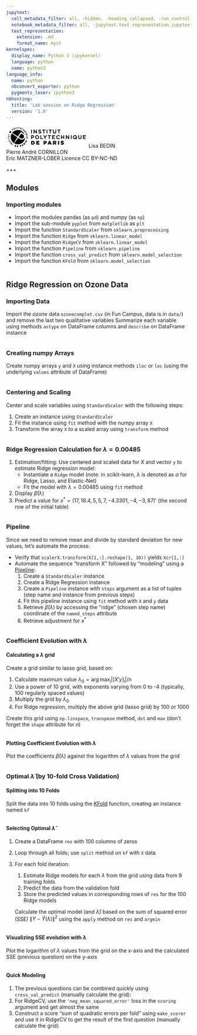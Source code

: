 ```yaml
---
jupytext:
  cell_metadata_filter: all, -hidden, -heading_collapsed, -run_control, -trusted
  notebook_metadata_filter: all, -jupytext.text_representation.jupytext_version, -jupytext.text_representation.format_version, -language_info.version, -language_info.codemirror_mode.version, -language_info.codemirror_mode, -language_info.file_extension, -language_info.mimetype, -toc
  text_representation:
    extension: .md
    format_name: myst
kernelspec:
  display_name: Python 3 (ipykernel)
  language: python
  name: python3
language_info:
  name: python
  nbconvert_exporter: python
  pygments_lexer: ipython3
nbhosting:
  title: 'Lab session on Ridge Regression'
  version: '1.0'
---
```


<div class="licence">
<span><img src="media/logo_IPParis.png" /></span>
<span>Lisa BEDIN<br />Pierre André CORNILLON<br />Eric MATZNER-LOBER</span>
<span>Licence CC BY-NC-ND</span>
</div>

+++

## Modules



### Importing modules



-   Import the modules pandas (as `pd`) and numpy (as `np`)
-   Import the sub-module `pyplot` from `matplotlib` as `plt`
-   Import the function `StandardScaler` from `sklearn.preprocessing`
-   Import the function `Ridge` from `sklearn.linear_model`
-   Import the function `RidgeCV` from `sklearn.linear_model`
-   Import the function `Pipeline` from `sklearn.pipeline`
-   Import the function `cross_val_predict` from `sklearn.model_selection`
-   Import the function `KFold` from `sklearn.model_selection`


```{code-cell} python

```

## Ridge Regression on Ozone Data



### Importing Data



Import the ozone data `ozonecomplet.csv` (in Fun Campus, data is in `data/`) and remove the last two qualitative variables
Summarize each variable using methods `astype` on DataFrame columns and `describe` on DataFrame instance




```{code-cell} python

```

### Creating numpy Arrays



Create numpy arrays `y` and `X` using instance methods `iloc` or `loc` (using the underlying `values` attribute of DataFrame)




```{code-cell} python

```

### Centering and Scaling



Center and scale variables using `StandardScaler` with the following steps:

1.  Create an instance using `StandardScaler`
2.  Fit the instance using `fit` method with the numpy array `X`
3.  Transform the array `X` to a scaled array using `transform` method




```{code-cell} python

```

### Ridge Regression Calculation for $\lambda=0.00485$



1.  Estimation/fitting: Use centered and scaled data for $X$ and vector `y` to estimate Ridge regression model:
    -   Instantiate a `Ridge` model (note: in scikit-learn, $\lambda$ is denoted as $\alpha$ for Ridge, Lasso, and Elastic-Net)
    -   Fit the model with $\lambda=0.00485$ using `fit` method
2.  Display $\hat\beta(\lambda)$
3.  Predict a value for $x^*=(17, 18.4, 5, 5, 7, -4.3301, -4, -3, 87)'$ (the second row of the initial table)




```{code-cell} python

```

### Pipeline



Since we need to remove mean and divide by standard deviation for new values, let&rsquo;s automate the process:

-   Verify that `scalerX.transform(X[1,:].reshape(1, 10))` yields `Xcr[1,:]`
-   Automate the sequence &ldquo;transform X&rdquo; followed by &ldquo;modeling&rdquo; using a [Pipeline](https://scikit-learn.org/stable/tutorial/statistical_inference/putting_together.html):
    1.  Create a `StandardScaler` instance
    2.  Create a Ridge Regression instance
    3.  Create a `Pipeline` instance with `steps` argument as a list of tuples (step name and instance from previous steps)
    4.  Fit this pipeline instance using `fit` method with `X` and `y` data
    5.  Retrieve $\hat\beta(\lambda)$ by accessing the &ldquo;ridge&rdquo; (chosen step name) coordinate of the `named_steps` attribute
    6.  Retrieve adjustment for $x^*$




```{code-cell} python

```

### Coefficient Evolution with $\lambda$



#### Calculating a $\lambda$ grid



Create a grid similar to lasso grid, based on:

1.  Calculate maximum value $\lambda_0 = \arg\max_{i} |[X'y]_i|/n$
2.  Use a power of 10 grid, with exponents varying from 0 to -4 (typically, 100 regularly spaced values)
3.  Multiply the grid by $\lambda_0$
4.  For Ridge regression, multiply the above grid (lasso grid) by $100$ or $1000$

Create this grid using `np.linspace`, `transpose` method, `dot` and `max` (don&rsquo;t forget the `shape` attribute for $n$)




```{code-cell} python

```

#### Plotting Coefficient Evolution with $\lambda$



Plot the coefficients $\hat\beta(\lambda)$ against the logarithm of $\lambda$ values from the grid




```{code-cell} python

```

### Optimal $\hat\lambda$ (by 10-fold Cross Validation)



#### Splitting into 10 Folds



Split the data into 10 folds using the [KFold](https://scikit-learn.org/stable/modules/generated/sklearn.model_selection.KFold.html#sklearn.model_selection.KFold) function, creating an instance named `kf`




```{code-cell} python

```

#### Selecting Optimal $\hat\lambda$



1.  Create a DataFrame `res` with 100 columns of zeros
2.  Loop through all folds; use `split` method on `kf` with `X` data
3.  For each fold iteration:
    
    1.  Estimate Ridge models for each $\lambda$ from the grid using data from 9 training folds
    2.  Predict the data from the validation fold
    3.  Store the predicted values in corresponding rows of `res` for the 100 Ridge models
    
    Calculate the optimal model (and $\hat\lambda$) based on the sum of squared error (SSE) $\|Y - \hat Y(\lambda)\|^2$ using the `apply` method on `res` and `argmin`




```{code-cell} python

```

#### Visualizing SSE evolution with $\lambda$



Plot the logarithm of $\lambda$ values from the grid on the x-axis and the calculated SSE (previous question) on the y-axis




```{code-cell} python

```

#### Quick Modeling



1.  The previous questions can be combined quickly using `cross_val_predict` (manually calculate the grid):
2.  For RidgeCV, use the `'neg_mean_squared_error'` loss in the `scoring` argument and get almost the same
3.  Construct a score &ldquo;sum of quadratic errors per fold&rdquo; using `make_scorer` and use it in RidgeCV to get the result of the first question (manually calculate the grid)




```{code-cell} python

```
